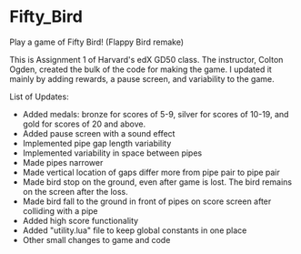 # Fifty_Bird
Play a game of Fifty Bird! (Flappy Bird remake)

This is Assignment 1 of Harvard's edX GD50 class. The instructor, Colton Ogden, created the bulk of the code for making the game. I updated it mainly by adding rewards, a pause screen, and variability to the game.

List of Updates:

- Added medals: bronze for scores of 5-9, silver for scores of 10-19, and gold 
  for scores of 20 and above.
- Added pause screen with a sound effect
- Implemented pipe gap length variability
- Implemented variability in space between pipes
- Made pipes narrower
- Made vertical location of gaps differ more from pipe pair to pipe pair
- Made bird stop on the ground, even after game is lost. The bird remains on the 
  screen after the loss.
- Made bird fall to the ground in front of pipes on score screen after colliding with a pipe
- Added high score functionality
- Added "utility.lua" file to keep global constants in one place
- Other small changes to game and code
